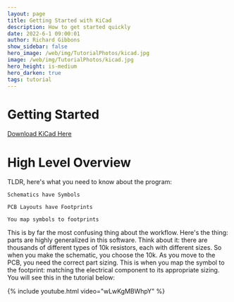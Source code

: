 ```yaml
---
layout: page
title: Getting Started with KiCad
description: How to get started quickly
date: 2022-6-1 09:00:01
author: Richard Gibbons
show_sidebar: false
hero_image: /web/img/TutorialPhotos/kicad.jpg
image: /web/img/TutorialPhotos/kicad.jpg
hero_height: is-medium
hero_darken: true
tags: tutorial
---
```


# Getting Started 

<a class="button is-link" href="https://www.kicad.org/download/" >Download KiCad Here</a>

# High Level Overview

TLDR, here's what you need to know about the program:

```
Schematics have Symbols

PCB Layouts have Footprints

You map symbols to footprints
```

This is by far the most confusing thing about the workflow. Here's the thing: parts are highly generalized in this software. Think about it: there are thousands of different types of 10k resistors, each with different sizes. So when you make the schematic, you choose the 10k. As you move to the PCB, you need the correct part sizing. This is when you map the symbol to the footprint: matching the electrical component to its appropriate sizing. You will see this in the tutorial below: 

{% include youtube.html video="wLwKgMBWhpY" %}
